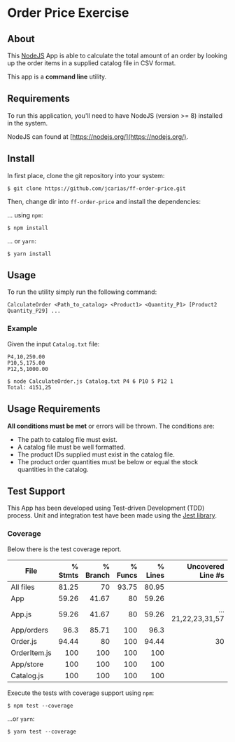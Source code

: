 # Order Price Exercise

## About

This [NodeJS](https://nodejs.org/) App is able to calculate the total amount of an order by looking up the order items in a supplied catalog file in CSV format.

This app is a **command line** utility.

## Requirements

To run this application, you'll need to have NodeJS (version >= 8) installed in the system.

NodeJS can found at [https://nodejs.org/](https://nodejs.org/).

## Install

In first place, clone the git repository into your system:

```shell
$ git clone https://github.com/jcarias/ff-order-price.git
```

Then, change dir into `ff-order-price` and install the dependencies:

... using `npm`:

```shell
$ npm install
```

... or `yarn`:

```shell
$ yarn install
```

## Usage

To run the utility simply run the following command:

`CalculateOrder <Path_to_catalog> <Product1> <Quantity_P1> [Product2 Quantity_P29] ...`

### Example

Given the input `Catalog.txt` file:

```
P4,10,250.00
P10,5,175.00
P12,5,1000.00
```

```shell
$ node CalculateOrder.js Catalog.txt P4 6 P10 5 P12 1
Total: 4151,25
```

## Usage Requirements

**All conditions must be met** or errors will be thrown. The conditions are:

- The path to catalog file must exist.
- A catalog file must be well formatted.
- The product IDs supplied must exist in the catalog file.
- The product order quantities must be below or equal the stock quantities in the catalog.

## Test Support

This App has been developed using Test-driven Development (TDD) process. Unit and integration test have been made using the [Jest library](https://jestjs.io/en/).

### Coverage

Below there is the test coverage report.

| File         | % Stmts | % Branch | % Funcs | % Lines |  Uncovered Line #s |
| ------------ | ------: | -------: | ------: | ------: | -----------------: |
| All files    |   81.25 |       70 |   93.75 |   80.95 |                    |
| App          |   59.26 |    41.67 |      80 |   59.26 |                    |
| App.js       |   59.26 |    41.67 |      80 |   59.26 | ... 21,22,23,31,57 |
| App/orders   |    96.3 |    85.71 |     100 |    96.3 |                    |
| Order.js     |   94.44 |       80 |     100 |   94.44 |                 30 |
| OrderItem.js |     100 |      100 |     100 |     100 |                    |
| App/store    |     100 |      100 |     100 |     100 |                    |
| Catalog.js   |     100 |      100 |     100 |     100 |                    |

Execute the tests with coverage support using `npm`:

```shell
$ npm test --coverage
```

...or `yarn`:

```shell
$ yarn test --coverage
```
